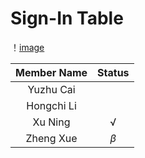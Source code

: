 # Sign-In Table

！[image](https://github.com/xuning28/FDA_project_group_XN/blob/master/img/sign_in.png)

| **Member Name** |   **Status**   |
|:---------------:|:--------------:|
| Yuzhu Cai       |                |
| Hongchi Li      |                |
| Xu Ning         |       √        |
| Zheng Xue       |   $\beta$      |
